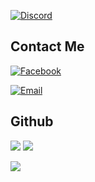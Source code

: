 [![Discord](https://img.shields.io/discord/734000916096876566?label=discord&logo=discord&logoColor=white&style=for-the-badge)](https://discord.gg/C73ppqfQNh)



## **Contact Me**
  [![Facebook](https://img.shields.io/badge/Facebook-0077B5?style=for-the-badge&logo=facebook&color=395693&logoColor=white)](https://www.facebook.com/DREY0912/)


   [![Email](https://img.shields.io/badge/Gmail-0077B5?style=for-the-badge&logo=gmail&color=ff1800&logoColor=white)](mailto:dongandrealest.13@gmail.com)
## **Github**

<img src="https://github-readme-stats.vercel.app/api?username=buivandong1&theme=tokyonight&show_icons=true"> 

<img src="https://github-readme-stats.vercel.app/api/top-langs/?username=buivandong1&layout=compact&theme=tokyonight">
 
![](https://komarev.com/ghpvc/?username=buivandong1&style=flat-square&color=brightgreen)
